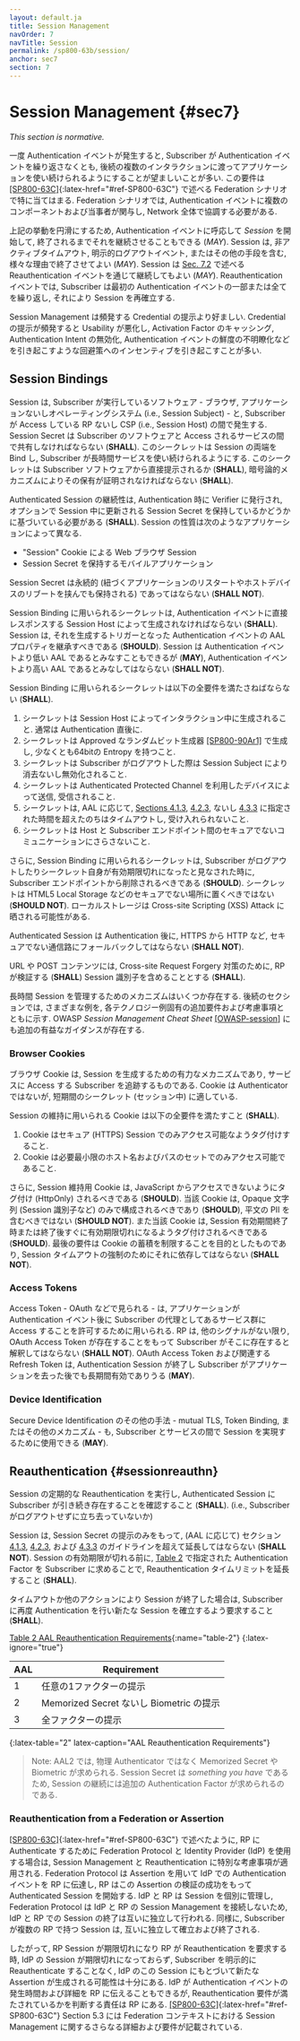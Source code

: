 ```yaml
---
layout: default.ja
title: Session Management
navOrder: 7
navTitle: Session
permalink: /sp800-63b/session/
anchor: sec7
section: 7
---
```


# Session Management {#sec7}

_This section is normative._

<!--
Once an authentication event has taken place, it is often desirable to allow the subscriber to continue using the application across multiple subsequent interactions without requiring them to repeat the authentication event. This requirement is particularly true for federation scenarios — described in [[SP800-63C]](../_sp800-63c/sec1_purpose.md#purpose){:latex-href="#ref-SP800-63C"} — where the authentication event necessarily involves several components and parties coordinating across a network.
-->

一度 Authentication イベントが発生すると, Subscriber が Authentication イベントを繰り返さなくとも, 後続の複数のインタラクションに渡ってアプリケーションを使い続けられるようにすることが望ましいことが多い.
この要件は [[SP800-63C]](../_sp800-63c/sec1_purpose.md#purpose){:latex-href="#ref-SP800-63C"} で述べる Federation シナリオで特に当てはまる.
Federation シナリオでは, Authentication イベントに複数のコンポーネントおよび当事者が関与し, Network 全体で協調する必要がある.

<!--
To facilitate this behavior, a *session* **MAY** be started in response to an authentication event, and continue the session until such time that it is terminated. The session **MAY** be terminated for any number of reasons, including but not limited to an inactivity timeout, an explicit logout event, or other means. The session **MAY** be continued through a reauthentication event — described in [Sec. 7.2](sec7_session.md#sessionreauthn) — wherein the subscriber repeats some or all of the initial authentication event, thereby re-establishing the session.
-->

上記の挙動を円滑にするため, Authentication イベントに呼応して *Session* を開始して, 終了されるまでそれを継続させることもできる (*MAY*).
Session は, 非アクティブタイムアウト, 明示的ログアウトイベント, またはその他の手段を含む, 様々な理由で終了させてよい (*MAY*).
Session は [Sec. 7.2](sec7_session.md#sessionreauthn) で述べる Reauthentication イベントを通じて継続してもよい (*MAY*).
Reauthentication イベントでは, Subscriber は最初の Authentication イベントの一部または全てを繰り返し, それにより Session を再確立する.

<!--
Session management is preferable over continual presentation of credentials as the poor usability of continual presentation often creates incentives for workarounds such as caching of activation factors, negating authentication intent and obscuring the freshness of the authentication event.
-->

Session Management は頻発する Credential の提示より好ましい.
Credential の提示が頻発すると Usability が悪化し, Activation Factor のキャッシング, Authentication Intent の無効化, Authentication イベントの鮮度の不明瞭化などを引き起こすような回避策へのインセンティブを引き起こすことが多い.

## Session Bindings

<!--
A session occurs between the software that a subscriber is running &mdash; such as a browser, application, or operating system (i.e., the session subject) &mdash; and the RP or CSP that the subscriber is accessing (i.e., the session host). A session secret **SHALL** be shared between the subscriber's software and the service being accessed. This secret binds the two ends of the session, allowing the subscriber to continue using the service over time. The secret **SHALL** be presented directly by the subscriber's software or possession of the secret **SHALL** be proven using a cryptographic mechanism.
-->

Session は, Subscriber が実行しているソフトウェア - ブラウザ, アプリケーションないしオペレーティングシステム (i.e., Session Subject) - と, Subscriber が Access している RP ないし CSP (i.e., Session Host) の間で発生する.
Session Secret は Subscriber のソフトウェアと Access されるサービスの間で共有しなければならない (**SHALL**).
このシークレットは Session の両端を Bind し, Subscriber が長時間サービスを使い続けられるようにする.
このシークレットは Subscriber ソフトウェアから直接提示されるか (**SHALL**), 暗号論的メカニズムによりその保有が証明されなければならない (**SHALL**).

<!--
Continuity of authenticated sessions **SHALL** be based upon the possession of a session secret issued by the verifier at the time of authentication and optionally refreshed during the session. The nature of a session depends on the application, such as:
-->

Authenticated Session の継続性は, Authentication 時に Verifier に発行され, オプションで Session 中に更新される Session Secret を保持しているかどうかに基づいている必要がある (**SHALL**).
Session の性質は次のようなアプリケーションによって異なる.

<!--
* a web browser session with a "session" cookie, or
* an instance of a mobile application that retains a session secret.
-->

* "Session" Cookie による Web ブラウザ Session
* Session Secret を保持するモバイルアプリケーション

<!--
Session secrets **SHALL NOT** be persistent (retained across a restart of the associated application or a reboot of the host device).
-->

Session Secret は永続的 (紐づくアプリケーションのリスタートやホストデバイスのリブートを挟んでも保持される) であってはならない (**SHALL NOT**).

<!--
The secret used for session binding **SHALL** be generated by the session host in direct response to an authentication event. A session **SHOULD** inherit the AAL properties of the authentication event which triggered its creation. A session **MAY** be considered at a lower AAL than the authentication event but **SHALL NOT** be considered at a higher AAL than the authentication event.
-->

Session Binding に用いられるシークレットは, Authentication イベントに直接レスポンスする Session Host によって生成されなければならない (**SHALL**).
Session は, それを生成するトリガーとなった Authentication イベントの AAL プロパティを継承すべきである (**SHOULD**).
Session は Authentication イベントより低い AAL であるとみなすこともできるが (**MAY**), Authentication イベントより高い AAL であるとみなしてはならない (**SHALL NOT**).

<!--
Secrets used for session binding **SHALL** meet all of the following requirements:
-->

Session Binding に用いられるシークレットは以下の全要件を満たさねばならない (**SHALL**).

<!--
1. Secrets are generated by the session host during an interaction, typically immediately following authentication.
2. Secrets are generated by an approved random bit generator [[SP800-90Ar1]](references.md#ref-SP800-90Ar1) and contain at least 64 bits of entropy.
3. Secrets are erased or invalidated by the session subject when the subscriber logs out.
4. Secrets are sent to and received from the device using an authenticated protected channel.
5. Secrets will time out and are not accepted after the times specified in [Sections 4.1.3](sec4_aal.md#aal1reauth), [4.2.3](sec4_aal.md#aal2reauth), and [4.3.3](sec4_aal.md#aal3reauth), as appropriate for the AAL.
6. Secrets are not made available to insecure communications between the host and subscriber's endpoint.
-->

1. シークレットは Session Host によってインタラクション中に生成されること. 通常は Authentication 直後に.
2. シークレットは Approved なランダムビット生成器 [[SP800-90Ar1]](references.md#ref-SP800-90Ar1) で生成し, 少なくとも64bitの Entropy を持つこと.
3. シークレットは Subscriber がログアウトした際は Session Subject により消去ないし無効化されること.
4. シークレットは Authenticated Protected Channel を利用したデバイスによって送信, 受信されること.
5. シークレットは, AAL に応じて, [Sections 4.1.3](sec4_aal.md#aal1reauth), [4.2.3](sec4_aal.md#aal2reauth), ないし [4.3.3](sec4_aal.md#aal3reauth) に指定された時間を超えたのちはタイムアウトし, 受け入れられないこと.
6. シークレットは Host と Subscriber エンドポイント間のセキュアでないコミュニケーションにさらさないこと.

<!--
In addition, secrets used for session binding **SHOULD** be erased on the subscriber endpoint when they log out or when the secret is deemed to have expired. They **SHOULD NOT** be placed in insecure locations such as HTML5 Local Storage due to the potential exposure of local storage to cross-site scripting (XSS) attacks.
-->

さらに, Session Binding に用いられるシークレットは, Subscriber がログアウトしたりシークレット自身が有効期限切れになったと見なされた時に, Subscriber エンドポイントから削除されるべきである (**SHOULD**).
シークレットは HTML5 Local Storage などのセキュアでない場所に置くべきではない (**SHOULD NOT**).
ローカルストレージは Cross-site Scripting (XSS) Attack に晒される可能性がある.

<!--
Authenticated sessions **SHALL NOT** fall back to an insecure transport, such as from https to http, following authentication.
-->

Authenticated Session は Authentication 後に, HTTPS から HTTP など, セキュアでない通信路にフォールバックしてはならない (**SHALL NOT**).

<!--
URLs or POST content **SHALL** contain a session identifier that **SHALL** be verified by the RP to protect against cross-site request forgery.
-->

URL や POST コンテンツには, Cross-site Request Forgery 対策のために, RP が検証する (**SHALL**) Session 識別子を含めることとする (**SHALL**).

<!--
There are several mechanisms for managing a session over time. The following sections give different examples along with additional requirements and considerations particular to each example technology. Additional informative guidance is available in the OWASP *Session Management Cheat Sheet* [[OWASP-session]](references.md#ref-OWASP-session).
-->

長時間 Session を管理するためのメカニズムはいくつか存在する.
後続のセクションでは, さまざまな例を, 各テクノロジー例固有の追加要件および考慮事項とともに示す.
OWASP *Session Management Cheat Sheet* [[OWASP-session]](references.md#ref-OWASP-session) にも追加の有益なガイダンスが存在する.

### Browser Cookies

<!--
Browser cookies are the predominant mechanism by which a session will be created and tracked for a subscriber accessing a service. Cookies are not authenticators, but they are suitable as short-term secrets (for the duration of a session).
-->

ブラウザ Cookie は, Session を生成するための有力なメカニズムであり, サービスに Access する Subscriber を追跡するものである.
Cookie は Authenticator ではないが, 短期間のシークレット (セッション中) に適している.

<!--
Cookies used for session maintenance **SHALL** meet all of the following requirements:
-->

Session の維持に用いられる Cookie は以下の全要件を満たすこと (**SHALL**).

<!--
1. Cookies are tagged to be accessible only on secure (HTTPS) sessions.
2. Cookies are accessible to the minimum practical set of hostnames and paths.
-->

1. Cookie はセキュア (HTTPS) Session でのみアクセス可能なようタグ付けすること.
2. Cookie は必要最小限のホスト名およびパスのセットでのみアクセス可能であること.

<!--
In addition, session maintenance cookies **SHOULD** be tagged to be inaccessible via JavaScript (HttpOnly). They **SHOULD** contain only an opaque string (such as a session identifier), and **SHOULD NOT** contain cleartext PII. They **SHOULD** be tagged to expire at, or soon after, the session's validity period. This latter requirement is intended to limit the accumulation of cookies, but **SHALL NOT** be depended upon to enforce session timeouts.
-->

さらに, Session 維持用 Cookie は, JavaScript からアクセスできないようにタグ付け (HttpOnly) されるべきである (**SHOULD**).
当該 Cookie は, Opaque 文字列 (Session 識別子など) のみで構成されるべきであり (**SHOULD**), 平文の PII を含むべきではない (**SHOULD NOT**).
また当該 Cookie は, Session 有効期間終了時または終了後すぐに有効期限切れになるようタグ付けされるべきである (**SHOULD**).
最後の要件は Cookie の蓄積を制限することを目的としたものであり, Session タイムアウトの強制のためにそれに依存してはならない (**SHALL NOT**).

### Access Tokens

<!--
An access token — such as found in OAuth — is used to allow an application to access a set of services on a subscriber's behalf following an authentication event. The presence of an OAuth access token **SHALL NOT** be interpreted by the RP as presence of the subscriber, in the absence of other signals. The OAuth access token, and any associated refresh tokens, **MAY** be valid long after the authentication session has ended and the subscriber has left the application.
-->

Access Token - OAuth などで見られる - は, アプリケーションが Authentication イベント後に Subscriber の代理としてあるサービス群に Access することを許可するために用いられる.
RP は, 他のシグナルがない限り, OAuth Access Token が存在することをもって Subscriber がそこに存在すると解釈してはならない (**SHALL NOT**).
OAuth Access Token および関連する Refresh Token は, Authentication Session が終了し Subscriber がアプリケーションを去った後でも長期間有効でありうる (**MAY**).

### Device Identification

<!--
Other methods of secure device identification &mdash; including but not limited to mutual TLS, token binding, or other mechanisms &mdash; **MAY** be used to enact a session between a subscriber and a service.
-->

Secure Device Identification のその他の手法 - mutual TLS, Token Binding, またはその他のメカニズム - も, Subscriber とサービスの間で Session を実現するために使用できる (**MAY**).

## Reauthentication {#sessionreauthn}

<!--
Periodic reauthentication of sessions **SHALL** be performed to confirm the continued presence of the subscriber at an authenticated session (i.e., that the subscriber has not walked away without logging out).
-->

Session の定期的な Reauthentication を実行し, Authenticated Session に Subscriber が引き続き存在することを確認すること (**SHALL**).
(i.e., Subscriber がログアウトせずに立ち去っていないか)

<!--
A session **SHALL NOT** be extended past the guidelines in Sections [4.1.3](sec4_aal.md#aal1reauth), [4.2.3](sec4_aal.md#aal2reauth), and [4.3.3](sec4_aal.md#aal3reauth) (depending on AAL) based on presentation of the session secret alone. Prior to session expiration, the reauthentication time limit **SHALL** be extended by prompting the subscriber for the authentication factors specified in [Table 2](sec7_session.md#table-2).
-->

Session は, Session Secret の提示のみをもって, (AAL に応じて) セクション [4.1.3](sec4_aal.md#aal1reauth), [4.2.3](sec4_aal.md#aal2reauth), および [4.3.3](sec4_aal.md#aal3reauth) のガイドラインを超えて延長してはならない (**SHALL NOT**).
Session の有効期限が切れる前に, [Table 2](sec7_session.md#table-2) で指定された Authentication Factor を Subscriber に求めることで, Reauthentication タイムリミットを延長すること (**SHALL**).

<!--
When a session has been terminated, due to a time-out or other action, the subscriber **SHALL** be required to establish a new session by authenticating again.
-->

タイムアウトか他のアクションにより Session が終了した場合は, Subscriber に再度 Authentication を行い新たな Session を確立するよう要求すること (**SHALL**).

[Table 2 AAL Reauthentication Requirements](sec7_session.md#table-2){:name="table-2"}
{:latex-ignore="true"}

<!--
|AAL|Requirement|
|----|----|
|1|Presentation of any one factor|
|2|Presentation of a memorized secret or biometric|
|3|Presentation of all factors|
{:latex-table="2" latex-caption="AAL Reauthentication Requirements"}
-->

|AAL|Requirement|
|----|----|
|1| 任意の1ファクターの提示 |
|2| Memorized Secret ないし Biometric の提示 |
|3| 全ファクターの提示 |
{:latex-table="2" latex-caption="AAL Reauthentication Requirements"}

<!--
>Note: At AAL2, a memorized secret or biometric, and not a physical authenticator, is required because the session secret is *something you have*, and an additional authentication factor is required to continue the session.
-->

>Note: AAL2 では, 物理 Authenticator ではなく Memorized Secret や Biometric が求められる. Session Secret は *something you have* であるため, Session の継続には追加の Authentication Factor が求められるのである.

### Reauthentication from a Federation or Assertion

<!--
When using a federation protocol and Identity Provider (IdP) to authenticate at the RP as described in [[SP800-63C]](../_sp800-63c/sec1_purpose.md#purpose){:latex-href="#ref-SP800-63C"}, special considerations apply to session management and reauthentication. The federation protocol communicates an authentication event at the IdP to the RP using an assertion, and the RP then begins an authenticated session based on the successful validation of this assertion. Since the IdP and RP manage sessions separately from each other and the federation protocol does not connect the session management between the IdP and RP, the termination of the subscriber's sessions at an IdP and at an RP are independent of each other. Likewise, the subscriber's sessions at multiple different RPs are established and terminated independently of each other.
-->

[[SP800-63C]](../_sp800-63c/sec1_purpose.md#purpose){:latex-href="#ref-SP800-63C"} で述べたように, RP に Authenticate するために Federation Protocol と Identity Provider (IdP) を使用する場合は, Session Management と Reauthentication に特別な考慮事項が適用される.
Federation Protocol は Assertion を用いて IdP での Authentication イベントを RP に伝達し, RP はこの Assertion の検証の成功をもって Authenticated Session を開始する.
IdP と RP は Session を個別に管理し, Federation Protocol は IdP と RP の Session Management を接続しないため, IdP と RP での Session の終了は互いに独立して行われる.
同様に, Subscriber が複数の RP で持つ Session は, 互いに独立して確立および終了される.

<!--
Consequently, when an RP session expires and the RP requires reauthentication, it is entirely possible that the session at the IdP has not expired and that a new assertion could be generated from this session at the IdP without explicitly reauthenticating the subscriber. The IdP can communicate the time and details of the authentication event to the RP, but it is up to the RP to determine if reauthentication requirements have been met. Section 5.3 of [[SP800-63C]](../_sp800-63c/sec5_federation.md#federation-session){:latex-href="#ref-SP800-63C"} provides additional details and requirements for session management within a federation context.
-->

したがって, RP Session が期限切れになり RP が Reauthentication を要求する時, IdP の Session が期限切れになっておらず, Subscriber を明示的に Reauthenticate することなく, IdP のこの Session にもとづいて新たな Assertion が生成される可能性は十分にある.
IdP が Authentication イベントの発生時間および詳細を RP に伝えることもできるが, Reauthentication 要件が満たされているかを判断する責任は RP にある.
[[SP800-63C]](../_sp800-63c/sec5_federation.md#federation-session){:latex-href="#ref-SP800-63C"} Section 5.3 には Federation コンテキストにおける Session Management に関するさらなる詳細および要件が記載されている.
